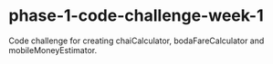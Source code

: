 # phase-1-code-challenge-week-1
Code challenge for creating chaiCalculator, bodaFareCalculator and mobileMoneyEstimator.
